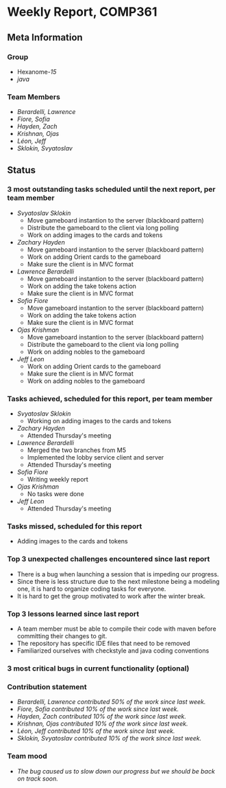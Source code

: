 # Weekly Report, COMP361

## Meta Information

### Group

 * Hexanome-*15*
 * *java*

### Team Members

 * *Berardelli, Lawrence*
 * *Fiore, Sofia*
 * *Hayden, Zach*
 * *Krishnan, Ojas*
 * *Léon, Jeff*
 * *Sklokin, Svyatoslav*

## Status

### 3 most outstanding tasks scheduled until the next report, per team member

* *Svyatoslav Sklokin*
   * Move gameboard instantion to the server (blackboard pattern)
   * Distribute the gameboard to the client via long polling
   * Work on adding images to the cards and tokens
 * *Zachary Hayden*
   * Move gameboard instantion to the server (blackboard pattern)
   * Work on adding Orient cards to the gameboard
   * Make sure the client is in MVC format
 * *Lawrence Berardelli*
   * Move gameboard instantion to the server (blackboard pattern)
   * Work on adding the take tokens action
   * Make sure the client is in MVC format
 * *Sofia Fiore*
   * Move gameboard instantion to the server (blackboard pattern)
   * Work on adding the take tokens action
   * Make sure the client is in MVC format
 * *Ojas Krishman*
   * Move gameboard instantion to the server (blackboard pattern)
   * Distribute the gameboard to the client via long polling
   * Work on adding nobles to the gameboard
 * *Jeff Leon*
   * Work on adding Orient cards to the gameboard
   * Make sure the client is in MVC format
   * Work on adding nobles to the gameboard

### Tasks achieved, scheduled for this report, per team member

 * *Svyatoslav Sklokin*
   * Working on adding images to the cards and tokens
 * *Zachary Hayden*
   * Attended Thursday's meeting
 * *Lawrence Berardelli*
   * Merged the two branches from M5
   * Implemented the lobby service client and server
   * Attended Thursday's meeting
 * *Sofia Fiore*
   * Writing weekly report
 * *Ojas Krishman*
   * No tasks were done
 * *Jeff Leon*
   * Attended Thursday's meeting

### Tasks missed, scheduled for this report

  * Adding images to the cards and tokens

### Top 3 unexpected challenges encountered since last report

 * There is a bug when launching a session that is impeding our progress.
 * Since there is less structure due to the next milestone being a modeling one, it is hard to organize coding tasks for everyone.
 * It is hard to get the group motivated to work after the winter break.

### Top 3 lessons learned since last report

 * A team member must be able to compile their code with maven before committing their changes to git.
 * The repository has specific IDE files that need to be removed
 * Familiarized ourselves with checkstyle and java coding conventions

### 3 most critical bugs in current functionality (optional)


### Contribution statement

 * *Berardelli, Lawrence contributed 50% of the work since last week.*
 * *Fiore, Sofia contributed 10% of the work since last week.*
 * *Hayden, Zach contributed 10% of the work since last week.*
 * *Krishnan, Ojas contributed 10% of the work since last week.*
 * *Léon, Jeff contributed 10% of the work since last week.*
 * *Sklokin, Svyatoslav contributed 10% of the work since last week.*

### Team mood

 * *The bug caused us to slow down our progress but we should be back on track soon.*
